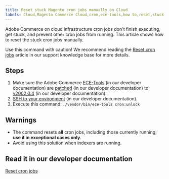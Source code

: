 ```yaml
---
title: Reset stuck Magento cron jobs manually on Cloud
labels: Cloud,Magento Commerce Cloud,cron,ece-tools,how to,reset,stuck cron,Adobe Commerce,cloud infrastructure
---
```


Adobe Commerce on cloud infrastructure cron jobs don't finish executing, get stuck, and prevent other cron jobs from running. This article shows how to reset the stuck cron jobs manually.

Use this command with caution! We recommend reading the [Reset cron jobs](https://devdocs.magento.com/guides/v2.3/cloud/trouble/reset-cron-jobs.html) article in our support knowledge base for more details.

## Steps

1. Make sure the Adobe Commerce [ECE-Tools](http://devdocs.magento.com/guides/v2.2/cloud/composer-packages/ece-tools.html) (in our developer documentation) are [patched](http://devdocs.magento.com/guides/v2.2/cloud/project/project-patch.html#patch-magentoece-tools) (in our developer documentation) to [v2002.0.4](http://devdocs.magento.com/guides/v2.2/cloud/composer-packages/ece-tools.html#v200204) (in our developer documentation).
1. [SSH to your environment](http://devdocs.magento.com/guides/v2.2/cloud/env/environments-start.html#env-start-tunn) (in our developer documentation).
1. Execute this command: `./vendor/bin/ece-tools cron:unlock`

## Warnings

* The command resets **all** cron jobs, including those currently running; **use it in exceptional cases only**.
* Avoid using this solution when indexers are running.

## Read it in our developer documentation

 [Reset cron jobs](https://devdocs.magento.com/guides/v2.2/cloud/trouble/reset-cron-jobs.html)
